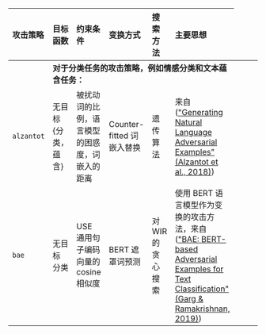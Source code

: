 
| **攻击策略** | **目标函数** | **约束条件** | **变换方式** | **搜索方法** | **主要思想** |
| :-- | :-- | :-- | :-- | :-- | :-- |
| <td colspan="6"><strong>对于分类任务的攻击策略，例如情感分类和文本蕴含任务：</strong></td> 
| `alzantot` | 无目标 <br/> {分类，蕴含} | 被扰动词的比例，语言模型的困惑度，词嵌入的距离 | Counter-fitted 词嵌入替换 | 遗传算法 | 来自 (["Generating Natural Language Adversarial Examples" (Alzantot et al., 2018)](https://arxiv.org/abs/1804.07998)) |
| `bae` | 无目标 <br/> 分类 | USE 通用句子编码向量的 cosine 相似度 | BERT 遮罩词预测 | 对 WIR 的贪心搜索 | 使用 BERT 语言模型作为变换的攻击方法，来自 (["BAE: BERT-based Adversarial Examples for Text Classification" (Garg & Ramakrishnan, 2019)](https://arxiv.org/abs/2004.01970)) |

